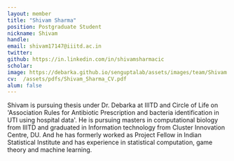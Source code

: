 ```yaml
---
layout: member
title: "Shivam Sharma"
position: Postgraduate Student
nickname: Shivam
handle:
email: shivam17147@iiitd.ac.in
twitter:
github: https://in.linkedin.com/in/shivamsharmacic
scholar:
image: https://debarka.github.io/senguptalab/assets/images/team/Shivam.jpg
cv:  /assets/pdfs/Shivam_Sharma_CV.pdf
alum: false
---
```


Shivam is pursuing thesis under Dr. Debarka at IIITD and Circle of Life on 'Association Rules for Antibiotic Prescription and bacteria identification in UTI using hospital data'. He is pursuing masters in computational biology from IIITD and graduated in Information technology from Cluster Innovation Centre, DU. And he has  formerly worked as Project Fellow in Indian Statistical Institute and has experience in statistical computation, game theory and machine learning.


